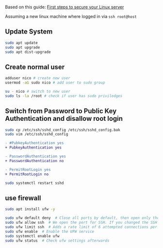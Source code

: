 Based on this guide: [First steps to secure your Linux server](https://github.com/netcup-community/community-tutorials/blob/main/community-tutorials/first-steps-to-protect-your-linux-server-against-common-attacks/01-en.md)

Assuming a new linux machine where logged in via `ssh root@host`

## Update System

```bash
sudo apt update
sudo apt upgrade
sudo apt dist-upgrade
```

## Create normal user

```bash
adduser nico # create new user
usermod -aG sudo nico # add user to sudo group

su - nico # switch to new user
sudo ls -la /root # check if user has sudo priviledges
```

## Switch from Password to Public Key Authentication and disallow root login

```bash
sudo cp /etc/ssh/sshd_config /etc/ssh/sshd_config.bak
sudo vim /etc/ssh/sshd_config
```

```diff
- #PubkeyAuthentication yes
+ PubkeyAuthentication yes

- PasswordAuthentication yes
+ PasswordAuthentication no

- PermitRootLogin yes
+ PermitRootLogin no
```

```bash
sudo systemctl restart sshd
```

## use firewall

```bash
sudo apt install ufw -y

sudo ufw default deny  # Close all ports by default, then open only those that are needed
sudo ufw allow ssh  # We open the port for SSH. If you changed the SSH port to something else than 22, replace `ssh` with your port number and /tcp i.e.: sudo ufw allow 2233/tcp
sudo ufw limit ssh  # Adds a rate limit of 6 attempted connections per 30 seconds to this port to prevent brute force attacks. Same as before, change ssh to your port/tcp if you don't use the default; limits can be changed in the ufw config.
sudo ufw enable  # Enable the UFW service
sudo systemctl enable ufw
sudo ufw status  # Check ufw settings afterwards
```
